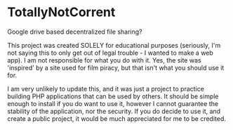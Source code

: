 # TotallyNotCorrent
Google drive based decentralized file sharing?

This project was created SOLELY for educational purposes (seriously, I'm not saying this to only get out of legal trouble - I wanted to make a web app). I am not responsible for what you do with it. Yes, the site was 'inspired' by a site used for film piracy, but that isn't what you should use it for.

I am very unlikely to update this, and it was just a project to practice building PHP applications that can be used by others. It should be simple enough to install if you do want to use it, however I cannot guarantee the stability of the application, nor the security. If you do decide to use it, and create a public project, it would be much appreciated for me to be credited.
